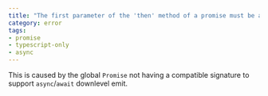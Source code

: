 ```yaml
---
title: "The first parameter of the 'then' method of a promise must be a callback."
category: error
tags:
- promise
- typescript-only
- async
---
```


This is caused by the global `Promise` not having a compatible signature to
support `async`/`await` downlevel emit.
